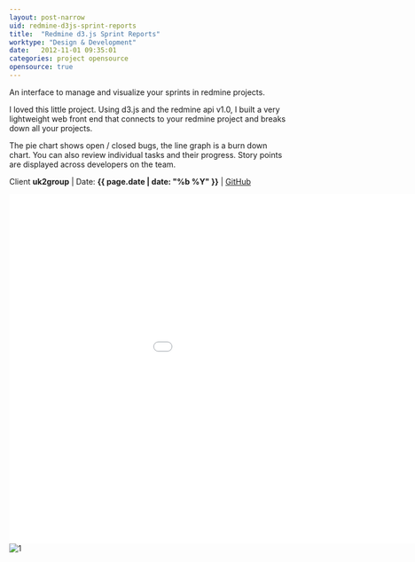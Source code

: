 ```yaml
---
layout: post-narrow
uid: redmine-d3js-sprint-reports
title:  "Redmine d3.js Sprint Reports"
worktype: "Design & Development"
date:   2012-11-01 09:35:01
categories: project opensource
opensource: true
---
```


<p>
  An interface to manage and visualize your sprints in redmine projects.
</p>

<p>
  I loved this little project.  Using d3.js and the redmine api v1.0, I built a very lightweight web front end that connects to your redmine project and breaks down all your projects.
</p>

<p>
  The pie chart shows open / closed bugs, the line graph is a burn down chart.  You can also review individual tasks and their progress.  Story points are displayed across developers on the team.
</p>

<p class="meta">Client <strong>uk2group</strong> | Date: <strong>{{ page.date | date: "%b %Y" }}</strong> | <a href="https://github.com/manymengofishing/redmine-d3js-sprint-reports">GitHub</a> </p>

<div class="showcase">
  <iframe width="1120" height="630" src="//www.youtube.com/embed/e9L8YrpNB3w" frameborder="0" > </iframe>
  <img src="/img/redmine-d3js-sprint-reports/1.jpg" alt="1">
</div>


